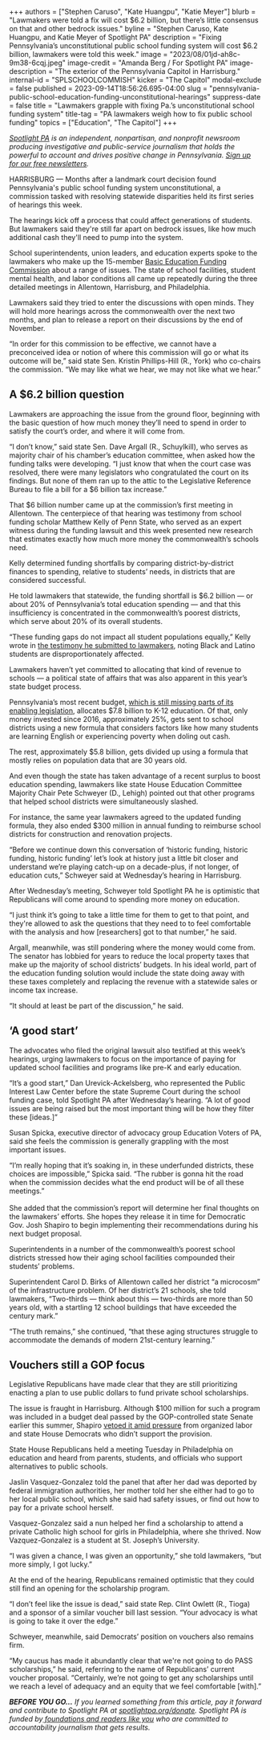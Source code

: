 +++
authors = ["Stephen Caruso", "Kate Huangpu", "Katie Meyer"]
blurb = "Lawmakers were told a fix will cost $6.2 billion, but there’s little consensus on that and other bedrock issues."
byline = "Stephen Caruso, Kate Huangpu, and Katie Meyer of Spotlight PA"
description = "Fixing Pennsylvania’s unconstitutional public school funding system will cost $6.2 billion, lawmakers were told this week."
image = "2023/08/01jd-ah8c-9m38-6cqj.jpeg"
image-credit = "Amanda Berg / For Spotlight PA"
image-description = "The exterior of the Pennsylvania Capitol in Harrisburg."
internal-id = "SPLSCHOOLCOMMISH"
kicker = "The Capitol"
modal-exclude = false
published = 2023-09-14T18:56:26.695-04:00
slug = "pennsylvania-public-school-education-funding-unconstitutional-hearings"
suppress-date = false
title = "Lawmakers grapple with fixing Pa.’s unconstitutional school funding system"
title-tag = "PA lawmakers weigh how to fix public school funding"
topics = ["Education", "The Capitol"]
+++

<a href="https://www.spotlightpa.org/"><em>Spotlight PA</em></a><em> is an independent, nonpartisan, and nonprofit newsroom producing investigative and public-service journalism that holds the powerful to account and drives positive change in Pennsylvania. </em><a href="https://www.spotlightpa.org/newsletters"><em>Sign up for our free newsletters</em></a><em>.</em>

HARRISBURG —&nbsp;Months after a landmark court decision found Pennsylvania&#39;s public school funding system unconstitutional, a commission tasked with resolving statewide disparities held its first series of hearings this week.

The hearings kick off a process that could affect generations of students. But lawmakers said they&#39;re still far apart on bedrock issues, like how much additional cash they&#39;ll need to pump into the system.

School superintendents, union leaders, and education experts spoke to the lawmakers who make up the 15-member <a href="https://www.basiceducationfundingcommission.com/">Basic Education Funding Commission</a> about a range of issues. The state of school facilities, student mental health, and labor conditions all came up repeatedly during the three detailed meetings in Allentown, Harrisburg, and Philadelphia.

Lawmakers said they tried to enter the discussions with open minds. They will hold more hearings across the commonwealth over the next two months, and plan to release a report on their discussions by the end of November.

“In order for this commission to be effective, we cannot have a preconceived idea or notion of where this commission will go or what its outcome will be,” said state Sen. Kristin Phillips-Hill (R., York) who co-chairs the commission. “We may like what we hear, we may not like what we hear.”

## A $6.2 billion question

Lawmakers are approaching the issue from the ground floor, beginning with the basic question of how much money they’ll need to spend in order to satisfy the court’s order, and where it will come from.

“I don’t know,” said state Sen. Dave Argall (R., Schuylkill), who serves as majority chair of his chamber’s education committee, when asked how the funding talks were developing. “I just know that when the court case was resolved, there were many legislators who congratulated the court on its findings. But none of them ran up to the attic to the Legislative Reference Bureau to file a bill for a $6 billion tax increase.”

That $6 billion number came up at the commission’s first meeting in Allentown. The centerpiece of that hearing was testimony from school funding scholar Matthew Kelly of Penn State, who served as an expert witness during the funding lawsuit and this week presented new research that estimates exactly how much more money the commonwealth’s schools need.

Kelly determined funding shortfalls by comparing district-by-district finances to spending, relative to students’ needs, in districts that are considered successful.

He told lawmakers that statewide, the funding shortfall is $6.2 billion — or about 20% of Pennsylvania’s total education spending — and that this insufficiency is concentrated in the commonwealth’s poorest districts, which serve about 20% of its overall students.

“These funding gaps do not impact all student populations equally,” Kelly wrote in <a href="https://pubintlaw.org/wp-content/uploads/2023/09/Kelly-BEF-written-testimony-final.pdf">the testimony he submitted to lawmakers</a>, noting Black and Latino students are disproportionately affected.

Lawmakers haven’t yet committed to allocating that kind of revenue to schools — a political state of affairs that was also apparent in this year’s state budget process.

Pennsylvania’s most recent budget, <a href="https://www.spotlightpa.org/news/2023/08/pennsylvania-senate-code-bill-budget-harrisburg-shapiro-schools/">which is still missing parts of its enabling legislation</a>, allocates $7.8 billion to K-12 education. Of that, only money invested since 2016, approximately 25%, gets sent to school districts using a new formula that considers factors like how many students are learning English or experiencing poverty when doling out cash.

The rest, approximately $5.8 billion, gets divided up using a formula that mostly relies on population data that are 30 years old.

And even though the state has taken advantage of a recent surplus to boost education spending, lawmakers like state House Education Committee Majority Chair Pete Schweyer (D., Lehigh) pointed out that other programs that helped school districts were simultaneously slashed.

For instance, the same year lawmakers agreed to the updated funding formula, they also ended $300 million in annual funding to reimburse school districts for construction and renovation projects.

“Before we continue down this conversation of ‘historic funding, historic funding, historic funding’ let’s look at history just a little bit closer and understand we’re playing catch-up on a decade-plus, if not longer, of education cuts,” Schweyer said at Wednesday’s hearing in Harrisburg.

After Wednesday’s meeting, Schweyer told Spotlight PA he is optimistic that Republicans will come around to spending more money on education.

“I just think it’s going to take a little time for them to get to that point, and they&#39;re allowed to ask the questions that they need to to feel comfortable with the analysis and how \[researchers\] got to that number,” he said.

Argall, meanwhile, was still pondering where the money would come from. The senator has lobbied for years to reduce the local property taxes that make up the majority of school districts’ budgets. In his ideal world, part of the education funding solution would include the state doing away with these taxes completely and replacing the revenue with a statewide sales or income tax increase.

“It should at least be part of the discussion,” he said.

## ‘A good start’

The advocates who filed the original lawsuit also testified at this week’s hearings, urging lawmakers to focus on the importance of paying for updated school facilities and programs like pre-K and early education.

“It’s a good start,” Dan Urevick-Ackelsberg, who represented the Public Interest Law Center before the state Supreme Court during the school funding case, told Spotlight PA after Wednesday’s hearing. “A lot of good issues are being raised but the most important thing will be how they filter these \[ideas.\]”

Susan Spicka, executive director of advocacy group Education Voters of PA, said she feels the commission is generally grappling with the most important issues.

“I’m really hoping that it’s soaking in, in these underfunded districts, these choices are impossible,” Spicka said. “The rubber is gonna hit the road when the commission decides what the end product will be of all these meetings.”<br/><br/>She added that the commission’s report will determine her final thoughts on the lawmakers’ efforts. She hopes they release it in time for Democratic Gov. Josh Shapiro to begin implementing their recommendations during his next budget proposal.

Superintendents in a number of the commonwealth’s poorest school districts stressed how their aging school facilities compounded their students’ problems.

Superintendent Carol D. Birks of Allentown called her district “a microcosm” of the infrastructure problem. Of her district’s 21 schools, she told lawmakers, “Two-thirds — think about this — two-thirds are more than 50 years old, with a startling 12 school buildings that have exceeded the century mark.”

“The truth remains,” she continued, “that these aging structures struggle to accommodate the demands of modern 21st-century learning.”

## Vouchers still a GOP focus

Legislative Republicans have made clear that they are still prioritizing enacting a plan to use public dollars to fund private school scholarships.

The issue is fraught in Harrisburg. Although $100 million for such a program was included in a budget deal passed by the GOP-controlled state Senate earlier this summer, Shapiro <a href="https://www.spotlightpa.org/news/2023/08/pennsylvania-budget-legislature-josh-shapiro-kim-ward-education-voucher-funding/">vetoed it amid pressure</a> from organized labor and state House Democrats who didn’t support the provision.

State House Republicans held a meeting Tuesday in Philadelphia on education and heard from parents, students, and officials who support alternatives to public schools.

Jaslin Vasquez-Gonzalez told the panel that after her dad was deported by federal immigration authorities, her mother told her she either had to go to her local public school, which she said had safety issues, or find out how to pay for a private school herself.

Vasquez-Gonzalez said a nun helped her find a scholarship to attend a private Catholic high school for girls in Philadelphia, where she thrived. Now Vazquez-Gonzalez is a student at St. Joseph’s University.

“I was given a chance, I was given an opportunity,” she told lawmakers, “but more simply, I got lucky.”

At the end of the hearing, Republicans remained optimistic that they could still find an opening for the scholarship program.

“I don’t feel like the issue is dead,” said state Rep. Clint Owlett (R., Tioga) and a sponsor of a similar voucher bill last session. “Your advocacy is what is going to take it over the edge.”

Schweyer, meanwhile, said Democrats’ position on vouchers also remains firm.

“My caucus has made it abundantly clear that we&#39;re not going to do PASS scholarships,” he said, referring to the name of Republicans’ current voucher proposal. “Certainly, we’re not going to get any scholarships until we reach a level of adequacy and an equity that we feel comfortable \[with\].”

<strong><em>BEFORE YOU GO…</em></strong><em> If you learned something from this article, pay it forward and contribute to Spotlight PA at </em><a href="http://spotlightpa.org/donate"><em>spotlightpa.org/donate</em></a><em>. Spotlight PA is funded by</em><a href="https://www.spotlightpa.org/support"><em> foundations and readers like you</em></a><em> who are committed to accountability journalism that gets results.</em>

